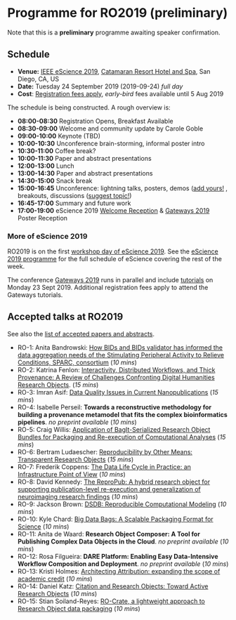 # Programme for RO2019 (preliminary)

Note that this is a **preliminary** programme awaiting speaker confirmation.


## Schedule

* **Venue:** [IEEE eScience 2019](https://escience2019.sdsc.edu/workshops), [Catamaran Resort Hotel and Spa](https://escience2019.sdsc.edu/venue), San Diego, CA, US
* **Date:** Tuesday 24 September 2019 (2019-09-24) _full day_
* **Cost**: [Registration fees apply](https://escience2019.sdsc.edu/registration), _early-bird_ fees available until 5 Aug 2019

The schedule is being constructed. A rough overview is:

* **08:00-08:30** Registration Opens, Breakfast Available
* **08:30-09:00** Welcome and community update by Carole Goble
* **09:00-10:00** Keynote (TBD)
* **10:00-10:30** Unconference brain-storming, informal poster intro
* **10:30-11:00** Coffee break?
* **10:00-11:30** Paper and abstract presentations
* **12:00-13:00** Lunch
* **13:00-14:30** Paper and abstract presentations
* **14:30-15:00** Snack break
* **15:00-16:45** Unconference: lightning talks, posters, demos ([add yours!](https://github.com/ResearchObject/ro2019/issues/new?assignees=&labels=poster+demo&template=posterdemo.md&title=) , breakouts, discussions ([suggest topic!](https://github.com/ResearchObject/ro2019/issues/new?assignees=&labels=unconference&template=unconference.md&title=))
* **16:45-17:00** Summary and future work
* **17:00-19:00** eScience 2019 [Welcome Reception](https://escience2019.sdsc.edu/program) & [Gateways 2019](https://sciencegateways.org/web/gateways2019/) Poster Reception


### More of eScience 2019

RO2019 is on the first [workshop day of eScience 2019](https://escience2019.sdsc.edu/workshops). See the [eScience 2019 programme](https://escience2019.sdsc.edu/program) for the full schedule of eScience covering the rest of the week.

The conference [Gateways 2019](https://sciencegateways.org/web/gateways2019/) runs in parallel and include [tutorials](https://sciencegateways.org/web/gateways2019/program/schedule) on Monday 23 Sept 2019. Additional registration fees apply to attend the Gateways tutorials.


## Accepted talks at RO2019

See also the [list of accepted papers and abstracts](/ro2019/proceedings).

* RO-1: Anita Bandrowski: [How BIDs and BIDs validator has informed the data aggregation needs of the Stimulating Peripheral Activity to Relieve Conditions, SPARC, consortium](https://doi.org/10.5281/zenodo.3265460) (_10 mins_)
* RO-2: Katrina Fenlon: [Interactivity, Distributed Workflows, and Thick Provenance: A Review of Challenges Confronting Digital Humanities Research Objects](https://doi.org/10.5281/zenodo.3268809). (_15 mins_)
* RO-3: Imran Asif: [Data Quality Issues in Current Nanopublications](https://doi.org/10.5281/zenodo.3268904) (_15 mins_)
* RO-4: Isabelle Perseil: **Towards a reconstructive methodology for building a provenance metamodel that fits the complex bioinformatics pipelines**. _no preprint available_ (_10 mins_)
* RO-5: Craig Willis: [Application of BagIt-Serialized Research Object Bundles for Packaging and Re-execution of Computational Analyses](https://doi.org/10.5281/zenodo.3271763) (_15 mins_)
* RO-6: Bertram Ludaescher: [Reproducibility by Other Means: Transparent Research Objects](https://doi.org/10.5281/zenodo.3270620) (_15 mins_)
* RO-7: Frederik Coppens: [The Data Life Cycle in Practice: an Infrastructure Point of View](https://doi.org/10.5281/zenodo.3270824) (_10 mins_)
* RO-8: David Kennedy: [The ReproPub: A hybrid research object for supporting publication-level re-execution and generalization of neuroimaging research findings](https://doi.org/10.5281/zenodo.3336609) (_10 mins_)
* RO-9: Jackson Brown: [DSDB: Reproducible Computational Modeling](https://doi.org/10.5281/zenodo.3337375) (_10 mins_)
* RO-10: Kyle Chard: [Big Data Bags: A Scalable Packaging Format for Science](https://doi.org/10.5281/zenodo.3338725) (_10 mins_)
* RO-11: Anita de Waard: **Research Object Composer: A Tool for Publishing Complex Data Objects in the Cloud**. _no preprint available_ (_10 mins_)
* RO-12: Rosa Filgueira: **DARE Platform: Enabling Easy Data-Intensive Workflow Composition and Deployment**. _no preprint available_ (_10 mins_)
* RO-13: Kristi Holmes: [Architecting Attribution: expanding the scope of academic credit](https://doi.org/10.5281/zenodo.3334688) (_10 mins_)
* RO-14: Daniel Katz: [Citation and Research Objects: Toward Active Research Objects](https://doi.org/10.5281/zenodo.3338176) (_10 mins_)
* RO-15: Stian Soiland-Reyes: [RO-Crate, a lightweight approach to Research Object data packaging](https://doi.org/10.5281/zenodo.3337883) (_10 mins_)

